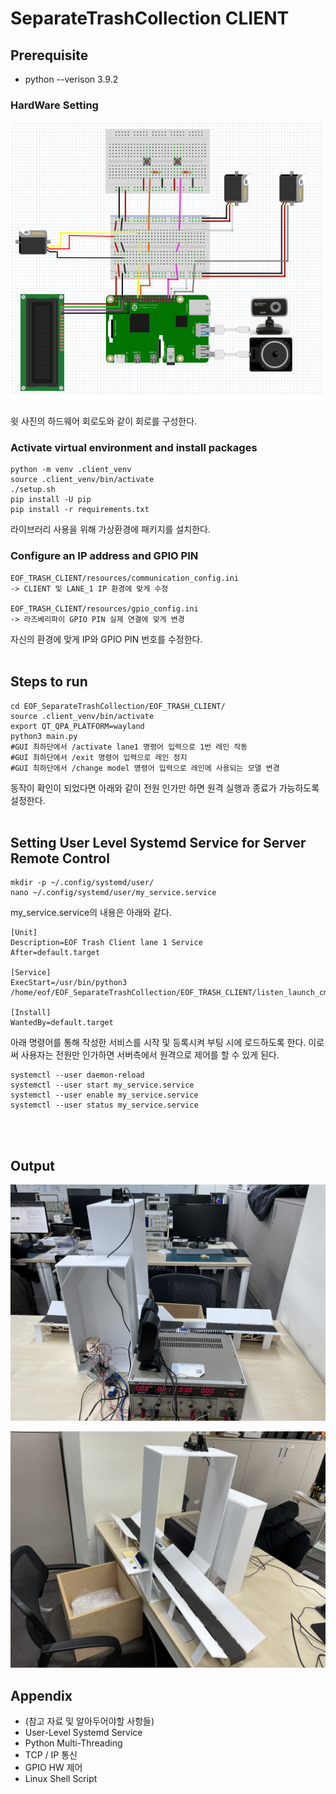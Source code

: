 # SeparateTrashCollection CLIENT
<a name="top"></a>

## Prerequisite

* python --verison 3.9.2


### HardWare Setting
![HW 회로도](../Documents/Design/HW/HW_circuit.png)

윗 사진의 하드웨어 회로도와 같이 회로를 구성한다.




### Activate virtual environment and install packages
```shell
python -m venv .client_venv
source .client_venv/bin/activate
./setup.sh
pip install -U pip
pip install -r requirements.txt
```
라이브러리 사용을 위해 가상환경에 패키지를 설치한다.

### Configure an IP address and GPIO PIN
```shell
EOF_TRASH_CLIENT/resources/communication_config.ini
-> CLIENT 및 LANE_1 IP 환경에 맞게 수정

EOF_TRASH_CLIENT/resources/gpio_config.ini
-> 라즈베리파이 GPIO PIN 실제 연결에 맞게 변경
```
자신의 환경에 맞게 IP와 GPIO PIN 번호를 수정한다.
<br><br>

## Steps to run

```shell
cd EOF_SeparateTrashCollection/EOF_TRASH_CLIENT/
source .client_venv/bin/activate
export QT_QPA_PLATFORM=wayland
python3 main.py
#GUI 최하단에서 /activate lane1 명령어 입력으로 1번 레인 작동
#GUI 최하단에서 /exit 명령어 입력으로 레인 정지
#GUI 최하단에서 /change model 명령어 입력으로 레인에 사용되는 모델 변경
```
동작이 확인이 되었다면 아래와 같이 전원 인가만 하면 원격 실행과 종료가 가능하도록 설정한다.
<br><br>

## Setting User Level Systemd Service for Server Remote Control

```shell
mkdir -p ~/.config/systemd/user/
nano ~/.config/systemd/user/my_service.service
```
my_service.service의 내용은 아래와 같다.
```shell
[Unit]
Description=EOF Trash Client lane 1 Service
After=default.target

[Service]
ExecStart=/usr/bin/python3 /home/eof/EOF_SeparateTrashCollection/EOF_TRASH_CLIENT/listen_launch_cmd.py

[Install]
WantedBy=default.target
```
아래 명령어를 통해 작성한 서비스를 시작 및 등록시켜 부팅 시에 로드하도록 한다.
이로써 사용자는 전원만 인가하면 서버측에서 원격으로 제어를 할 수 있게 된다.

```shell
systemctl --user daemon-reload
systemctl --user start my_service.service
systemctl --user enable my_service.service
systemctl --user status my_service.service
```


<br><br>

## Output

![HW 외관_앞](/Documents/Design/HW/HW_Appearance_front.jpg)
<br>

![HW 외관_뒤](/Documents/Design/HW/HW_Appearance_back.jpg)
<br>

## Appendix

* (참고 자료 및 알아두어야할 사항들) 
* User-Level Systemd Service
* Python Multi-Threading
* TCP / IP 통신
* GPIO HW 제어
* Linux Shell Script
